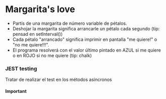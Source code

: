 # Margarita's love

 * Partís de una margarita de número variable de pétalos.
 * Deshojar la margarita significa arrancarle un pétalo cada segundo (tip: pensad en setInterval())
 * Cada pétalo "arrancado" significa imprimir en pantalla "me quiere!" o "no me quiere!!!".
 * El programa resolverá con el valor último pintado en AZUL si me quiere o en ROJO si no me quiere (tip: chalk)

### JEST testing

Tratar de realizar el test en los m&eacute;todos as&iacute;ncronos


#### Important


